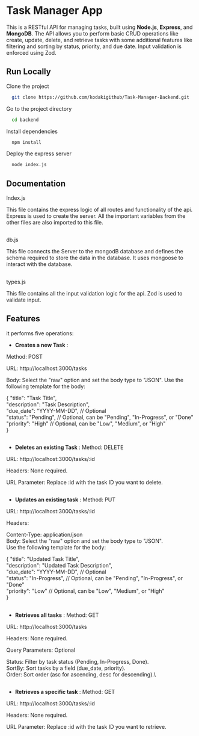 
# Task Manager App

This is a RESTful API for managing tasks, built using **Node.js**, **Express**, and **MongoDB**. The API allows you to perform basic CRUD operations like create, update, delete, and retrieve tasks with some additional features like filtering and sorting by status, priority, and due date. Input validation is enforced using Zod.


## Run Locally

Clone the project

```bash
  git clone https://github.com/kodakigithub/Task-Manager-Backend.git
```

Go to the project directory

```bash
  cd backend
```

Install dependencies

```bash
  npm install
```

Deploy the express server
```bash
  node index.js
```

## Documentation

Index.js

This file contains the express logic of all routes and functionality of the api. Express is used to create the server. All the important variables from the other files are also imported to this file.

##

db.js

This file connects the Server to the mongodB database and defines the schema required to store the data in the database. It uses mongoose to interact with the database.

##

types.js

This file contains all the input validation logic for the api. Zod is used to validate input.

##

## Features

it performs five operations:

- **Creates a new Task** :

Method: POST

URL: http://localhost:3000/tasks

Body: Select the "raw" option and set the body type to "JSON". Use the following template for the body:

{
  "title": "Task Title",\
  "description": "Task Description",\
  "due_date": "YYYY-MM-DD",  // Optional\
  "status": "Pending",       // Optional, can be "Pending", "In-Progress", or "Done"\
  "priority": "High"         // Optional, can be "Low", "Medium", or "High"\
}
##

- **Deletes an existing Task** : 
Method: DELETE

URL: http://localhost:3000/tasks/:id

Headers: None required.

URL Parameter: Replace :id with the task ID you want to delete.
##

- **Updates an existing task** :
Method: PUT

URL: http://localhost:3000/tasks/:id

Headers:

Content-Type: application/json\
Body: Select the "raw" option and set the body type to "JSON".\
Use the following template for the body:

{
  "title": "Updated Task Title",\
  "description": "Updated Task Description",\
  "due_date": "YYYY-MM-DD",  // Optional\
  "status": "In-Progress",   // Optional, can be "Pending", "In-Progress", or "Done"\
  "priority": "Low"          // Optional, can be "Low", "Medium", or "High"\
}

##

- **Retrieves all tasks** :
Method: GET

URL: http://localhost:3000/tasks

Headers: None required.

Query Parameters: Optional

Status: Filter by task status (Pending, In-Progress, Done).\
SortBy: Sort tasks by a field (due_date, priority).\
Order: Sort order (asc for ascending, desc for descending).\

##

- **Retrieves a specific task** :
Method: GET

URL: http://localhost:3000/tasks/:id

Headers: None required.

URL Parameter: Replace :id with the task ID you want to retrieve.


